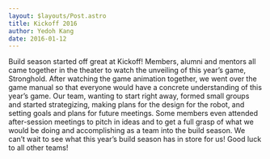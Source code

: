 ```yaml
---
layout: $layouts/Post.astro
title: Kickoff 2016
author: Yedoh Kang
date: 2016-01-12
---
```

Build season started off great at Kickoff! Members, alumni and mentors all came together in the theater to watch the unveiling of this year’s game, Stronghold. After watching the game animation together, we went over the game manual so that everyone would have a concrete understanding of this year’s game. Our team, wanting to start right away, formed small groups and started strategizing, making plans for the design for the robot, and setting goals and plans for future meetings. Some members even attended after-session meetings to pitch in ideas and to get a full grasp of what we would be doing and accomplishing as a team into the build season. We can’t wait to see what this year’s build season has in store for us! Good luck to all other teams!